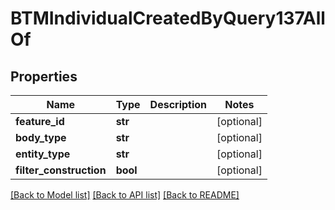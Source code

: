 # BTMIndividualCreatedByQuery137AllOf

## Properties
Name | Type | Description | Notes
------------ | ------------- | ------------- | -------------
**feature_id** | **str** |  | [optional] 
**body_type** | **str** |  | [optional] 
**entity_type** | **str** |  | [optional] 
**filter_construction** | **bool** |  | [optional] 

[[Back to Model list]](../README.md#documentation-for-models) [[Back to API list]](../README.md#documentation-for-api-endpoints) [[Back to README]](../README.md)


